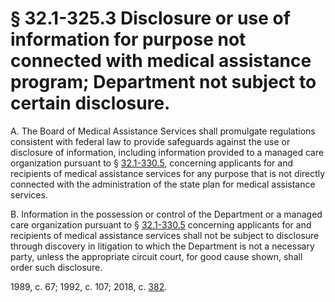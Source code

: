 # § 32.1-325.3 Disclosure or use of information for purpose not connected with medical assistance program; Department not subject to certain disclosure.

<p>A. The Board of Medical Assistance Services shall promulgate regulations consistent with federal law to provide safeguards against the use or disclosure of information, including information provided to a managed care organization pursuant to &sect; <a href='/vacode/32.1-330.5/'>32.1-330.5</a>, concerning applicants for and recipients of medical assistance services for any purpose that is not directly connected with the administration of the state plan for medical assistance services.</p><p>B. Information in the possession or control of the Department or a managed care organization pursuant to &sect; <a href='/vacode/32.1-330.5/'>32.1-330.5</a> concerning applicants for and recipients of medical assistance services shall not be subject to disclosure through discovery in litigation to which the Department is not a necessary party, unless the appropriate circuit court, for good cause shown, shall order such disclosure.</p><p>1989, c. 67; 1992, c. 107; 2018, c. <a href='http://lis.virginia.gov/cgi-bin/legp604.exe?181+ful+CHAP0382'>382</a>.</p>